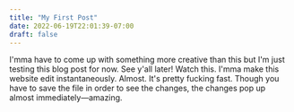 ```yaml
---
title: "My First Post"
date: 2022-06-19T22:01:39-07:00
draft: false
---
```


I'mma have to come up with something more creative than this but I'm just testing this blog post for now. See y'all later! Watch this. I'mma make this website edit instantaneously. Almost. It's pretty fucking fast. Though you have to save the file in order to see the changes, the changes pop up almost immediately—amazing.
